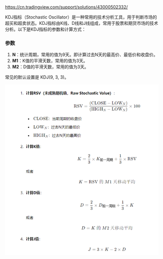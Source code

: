 https://cn.tradingview.com/support/solutions/43000502332/


KDJ指标（Stochastic Oscillator）是一种常用的技术分析工具，用于判断市场的超买和超卖状态。KDJ指标由K线、D线和J线组成，常用于股票和期货市场的技术分析。以下是KDJ指标的参数和计算方式：

### 参数

1. **N**：统计周期，常用的值为9天。即计算过去N天的最高价、最低价和收盘价。
2. **M1**：K值的平滑天数，常用的值为3天。
3. **M2**：D值的平滑天数，常用的值为3天。

常见的默认设置是 KDJ(9, 3, 3)。


![](../../assets/Pasted%20image%2020240526153620.png)




